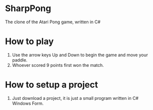 # SharpPong
The clone of the Atari Pong game, written in C#


# How to play 
1. Use the arrow keys Up and Down to begin the game and move your paddle.
2. Whoever scored 9 points first won the match.


# How to setup a project
1. Just download a project, it is just a small program written in C# Windows Form.
